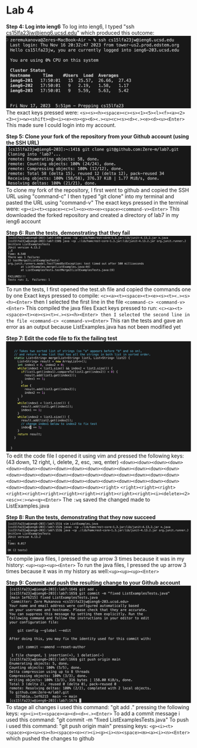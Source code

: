 # Lab 4
**Step 4: Log into ieng6**
To log into ieng6, I typed "ssh cs15lfa23jw@ieng6.ucsd.edu" which produced this outcome: 
![Image](step4.png)
The exact keys pressed were: `<s><s><h><space><c><s><1><5><l><f><a><2><3><j><w><shift><@><i><e><n><g><6><.><u><c><s><d><.><e><d><u><Enter>`
This made sure I could login into my account.

**Step 5: Clone your fork of the repository from your Github account (using the SSH URL)**
![Image](step5.png)
To clone my fork of the repository, I first went to github and copied the SSH URL using "command-c"
I then typed "git clone" into my terminal and pasted the URL using "command-v"
The exact keys pressed in the terminal were: `<g><i><t><space><c><l><o><n><e><space><command-v><Enter>`
This downloaded the forked repository and created a directory of lab7 in my ieng6 account


**Step 6: Run the tests, demonstrating that they fail**
![Image](step6.png)
To run the tests, I first opened the test.sh file and copied the commands one by one
Exact keys pressed to compile: `<c><a><t><space><t><e><s><t><.><s><h><Enter>` then I selected the first line in the file `<command-c>
<command-v><Enter>`
This compiled the java files
Exact keys pressed to run: `<c><a><t><space><t><e><s><t><.><s><h><Enter> then I selected the second line in the file <command-c>
<command-v><Enter>`
This ran the tests and gave an error as an output because ListExamples.java has not been modified yet


**Step 7: Edit the code file to fix the failing test**
![Image](step7.png)
To edit the code file I opened it using vim and pressed the following keys:(43 down, 12 right, i, delete, 2, esc, :wq, enter)
`<down><down><down><down><down><down><down><down><down><down><down><down><down><down><down><down><down><down><down><down><down><down><down><down><down><down><down><down><down><down><down><down><down><down><down><down><down><down><down><down><down><down><down><right>`
`<right><right><right><right><right><right><right><right><right><right><right><i><delete><2><esc><:><w><q><Enter>`
The `:wq` saved the changed made to ListExamples.java

**Step 8: Run the tests, demonstrating that they now succeed**
![Image](step8.png)
To compile java files, I pressed the up arrow 3 times because it was in my history: `<up><up><up><Enter>`
To run the java files, I pressed the up arrow 3 times because it was in my history as well:`<up><up><up><Enter>`

**Step 9: Commit and push the resulting change to your Github account**
![Image](step9.png)
To stage all changes i used this command: "git add ." pressing the following keys: `<g><i><t><space><a><d><d><.><Enter>`
To add a commit message i used this command: "git commit -m "fixed ListExamplesTests.java"
To push i used this command: "git push origin main" pressing keys: `<g><i><t><space><p><u><s><h><space><o><r><i><g><i><n><space><m><a><i><n><Enter>` which pushed the changes to github

